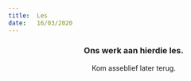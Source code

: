 ```yaml
---
title:  Les
date:   16/03/2020
---
```


### <center>Ons werk aan hierdie les.</center>
<center>Kom asseblief later terug.</center>